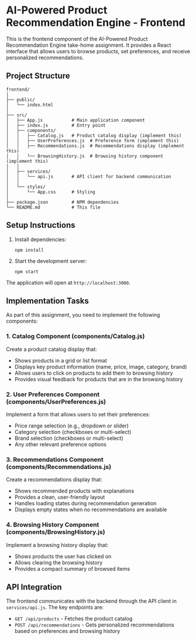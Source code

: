 # AI-Powered Product Recommendation Engine - Frontend

This is the frontend component of the AI-Powered Product Recommendation Engine take-home assignment. It provides a React interface that allows users to browse products, set preferences, and receive personalized recommendations.

## Project Structure

```
frontend/
│
├── public/
│   └── index.html
│
├── src/
│   ├── App.js           # Main application component
│   ├── index.js         # Entry point
│   ├── components/
│   │   ├── Catalog.js   # Product catalog display (implement this)
│   │   ├── UserPreferences.js  # Preference form (implement this)
│   │   ├── Recommendations.js  # Recommendations display (implement this)
│   │   └── BrowsingHistory.js  # Browsing history component (implement this)
│   │
│   ├── services/
│   │   └── api.js       # API client for backend communication
│   │
│   └── styles/
│       └── App.css      # Styling
│
├── package.json         # NPM dependencies
└── README.md            # This file
```

## Setup Instructions

1. Install dependencies:
   ```
   npm install
   ```

2. Start the development server:
   ```
   npm start
   ```

The application will open at `http://localhost:3000`.

## Implementation Tasks

As part of this assignment, you need to implement the following components:

### 1. Catalog Component (components/Catalog.js)

Create a product catalog display that:
- Shows products in a grid or list format
- Displays key product information (name, price, image, category, brand)
- Allows users to click on products to add them to browsing history
- Provides visual feedback for products that are in the browsing history

### 2. User Preferences Component (components/UserPreferences.js)

Implement a form that allows users to set their preferences:
- Price range selection (e.g., dropdown or slider)
- Category selection (checkboxes or multi-select)
- Brand selection (checkboxes or multi-select)
- Any other relevant preference options

### 3. Recommendations Component (components/Recommendations.js)

Create a recommendations display that:
- Shows recommended products with explanations
- Provides a clean, user-friendly layout
- Handles loading states during recommendation generation
- Displays empty states when no recommendations are available

### 4. Browsing History Component (components/BrowsingHistory.js)

Implement a browsing history display that:
- Shows products the user has clicked on
- Allows clearing the browsing history
- Provides a compact summary of browsed items

## API Integration

The frontend communicates with the backend through the API client in `services/api.js`. The key endpoints are:

- `GET /api/products` - Fetches the product catalog
- `POST /api/recommendations` - Gets personalized recommendations based on preferences and browsing history
